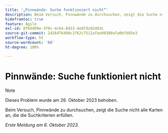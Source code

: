 ```yaml
---
title: '„Pinnwände: Suche funktioniert nicht“'
description: Beim Versuch, Pinnwände zu durchsuchen, zeigt die Suche nicht alle Karten an, die die Suchkriterien erfüllen.
hidefromtoc: true
feature: Agile
exl-id: 8f0dd99e-3f0c-4cb4-8433-de8fdc02403c
source-git-commit: 2426476490c3762c7511afee99380afa0bfd85e3
workflow-type: ht
source-wordcount: '60'
ht-degree: 100%

---
```


# Pinnwände: Suche funktioniert nicht

>[!NOTE]
>
>Dieses Problem wurde am 26. Oktober 2023 behoben.

Beim Versuch, Pinnwände zu durchsuchen, zeigt die Suche nicht alle Karten an, die die Suchkriterien erfüllen.

_Erste Meldung am 6. Oktober 2023._
